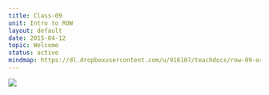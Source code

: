 ```yaml
---
title: Class-09
unit: Intro to ROW
layout: default
date: 2015-04-12
topic: Welcome
status: active
mindmap: https://dl.dropboxusercontent.com/u/916107/teachdocs/row-09-ordo.png
---
```


![](https://dl.dropboxusercontent.com/u/916107/teachdocs/row-09-ordo.png)
